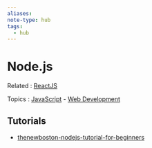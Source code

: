 ```yaml
---
aliases: 
note-type: hub
tags:
  - hub
---
```


# Node.js

Related : [ReactJS](4-hub-notes-🚉/ReactJS.md)

Topics : [JavaScript](JavaScript.md) - [Web Development](4-hub-notes-🚉/Web%20Development.md)

## Tutorials

- [thenewboston-nodejs-tutorial-for-beginners](tutorials-and-guides/thenewboston-nodejs-tutorial-for-beginners/thenewboston-nodejs-tutorial-for-beginners.md)
